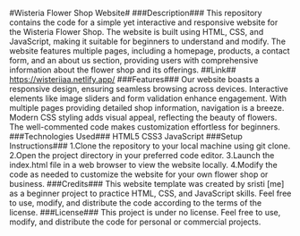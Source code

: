 #Wisteria Flower Shop Website#
###Description###
This repository contains the code for a simple yet interactive and responsive website for the Wisteria Flower Shop. The website is built using HTML, CSS, and JavaScript, making it suitable for beginners to understand and modify. The website features multiple pages, including a homepage, products, a contact form, and an about us section, providing users with comprehensive information about the flower shop and its offerings.
##Link##
https://wisteriiaa.netlify.app/
###Features###
Our website boasts a responsive design, ensuring seamless browsing across devices. Interactive elements like image sliders and form validation enhance engagement. With multiple pages providing detailed shop information, navigation is a breeze. Modern CSS styling adds visual appeal, reflecting the beauty of flowers. The well-commented code makes customization effortless for beginners.
###Technologies Used###
HTML5
CSS3
JavaScript
###Setup Instructions###
1.Clone the repository to your local machine using git clone.
2.Open the project directory in your preferred code editor.
3.Launch the index.html file in a web browser to view the website locally.
4.Modify the code as needed to customize the website for your own flower shop or business.
###Credits###
This website template was created by sristi [me] as a beginner project to practice HTML, CSS, and JavaScript skills. Feel free to use, modify, and distribute the code according to the terms of the license.
###License###
This project is under no license. Feel free to use, modify, and distribute the code for personal or commercial projects.

